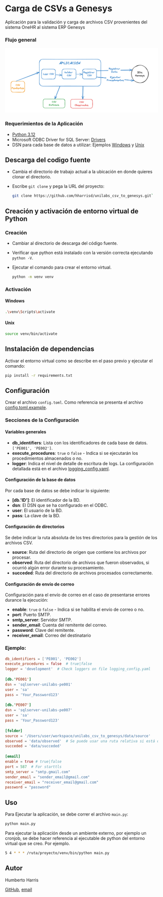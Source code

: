 # Carga de CSVs a Genesys

Aplicación para la validación y carga de archivos CSV provenientes del sistema OneHR al sistema ERP Genesys

### Flujo general

![img.png](flujo-general.png)

### Requerimientos de la Aplicación

* [Python 3.12](https://www.python.org/downloads/)
* Microsoft ODBC Driver for SQL
  Server: [Drivers](https://learn.microsoft.com/en-us/sql/connect/odbc/microsoft-odbc-driver-for-sql-server?view=sql-server-ver16)
* DSN para cada base de datos a utilizar: Ejemplos [Windows](https://www.youtube.com/watch?v=61BzALfuvLQ&t=1s)
  y [Unix](https://www.youtube.com/watch?v=id0GX4sXnyI)

## Descarga del codigo fuente

- Cambia el directorio de trabajo actual a la ubicación en donde quieres clonar el directorio.
- Escribe `git clone` y pega la URL del proyecto:

    ```bash 
    git clone https://github.com/hharrisd/unilabs_csv_to_genesys.git`
    ```

## Creación y activación de entorno virtual de Python

### Creación

* Cambiar al directorio de descarga del código fuente.
* Verificar que python está instalado con la versión correcta ejecutando `python -V`.
* Ejecutar el comando para crear el entorno virtual.

    ```bash
    python -m venv venv
    ```

### Activación

#### Windows

```bash
.\venv\Scripts\activate
```

#### Unix

```bash
source venv/bin/activate
```

## Instalación de dependencias

Activar el entorno virtual como se describe en el paso previo y ejecutar el comando:

```bash
pip install -r requirements.txt
```

## Configuración

Crear el archivo `config.toml`. Como referencia se presenta el archivo [config.toml.example](config.toml.example).

### Secciones de la Configuración

#### Variables generales

* **db_identifiers**: Lista con los identificadores de cada base de datos. `['PE001', 'PE002']`.
* **execute_procedures**: `true` o `false` - Indica si se ejecutarán los procedimientos almacenados o no.
* **logger**: Indica el nivel de detalle de escritura de logs. La configuración detallada está en el archivo
  [logging_config.yaml](logging_config.yaml).

#### Configuración de la base de datos

Por cada base de datos se debe indicar lo siguiente:

* **[db.'ID']**: El identificador de la BD.
* **dsn**: El DSN que se ha configurado en el ODBC.
* **user**: El usuario de la BD.
* **pass**: La clave de la BD.

#### Configuración de directorios

Se debe indicar la ruta absoluta de los tres directorios para la gestión de los archivos CSV.

* **source**: Ruta del directorio de origen que contiene los archivos por procesar.
* **observed**: Ruta del directorio de archivos que fueron observados, si ocurrió algún error durante su procesamiento.
* **succeded**: Ruta del directorio de archivos procesados correctamente.

#### Configuración de envío de correo

Configuración para el envío de correo en el caso de presentarse errores durance la ejecución:

* **enable**: `true` o `false` - Indica si se habilita el envío de correo o no.
* **port**: Puerto SMTP.
* **smtp_server**: Servidor SMTP.
* **sender_email**: Cuenta del remitente del correo.
* **password**: Clave del remitente.
* **receiver_email**: Correo del destinatario

### Ejemplo:

```toml
db_identifiers = ['PE001', 'PE002']
execute_procedures = false  # true|false
logger = 'development'  # Check loggers on file logging_config.yaml

[db.'PE001']
dsn = 'sqlserver-unilabs-pe001'
user = 'sa'
pass = 'Your_Password123'

[db.'PE007']
dsn = 'sqlserver-unilabs-pe007'
user = 'sa'
pass = 'Your_Password123'

[folder]
source = '/Users/user/workspace/unilabs_csv_to_genesys/data/source'
observed = 'data/observed'  # Se puede usar una ruta relativa si está dentro del proyecto
succeded = 'data/succeded'

[email]
enable = true # true|false
port = 587  # For starttls
smtp_server = "smtp.gmail.com"
sender_email = "sender_email@gmail.com"
receiver_email = "receiver_email@gmail.com"
password = "password"
```

## Uso

Para Ejecutar la aplicación, se debe correr el archivo `main.py`:

```bash
python main.py
```

Para ejecutar la aplicación desde un ambiente externo, por ejemplo un cronjob, se debe hacer referencia al ejecutable de
python del entorno virtual que se creo. Por ejemplo.

```bash
5 4 * * * /ruta/proyecto/venv/bin/python main.py
```

## Autor

Humberto Harris 

[GitHub](https://github.com/hharrisd), [email](mailto:harrisduque@gmail.com)

